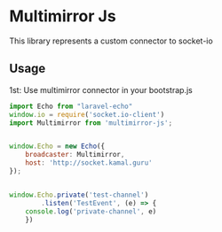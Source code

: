 # Multimirror Js

This library represents a custom connector to socket-io

## Usage

1st: Use multimirror connector in your bootstrap.js

```js
import Echo from "laravel-echo"
window.io = require('socket.io-client')
import Multimirror from 'multimirror-js';


window.Echo = new Echo({
	broadcaster: Multimirror,
	host: 'http://socket.kamal.guru'
});


window.Echo.private('test-channel')
		.listen('TestEvent', (e) => {
	console.log('private-channel', e)
	})	  
```